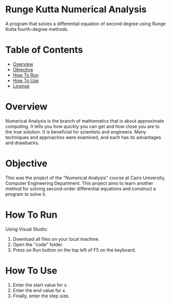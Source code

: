 # Runge Kutta Numerical Analysis
A program that solves a differential equation of second degree using Runge Kutta fourth-degree methods.
# Table of Contents
* [Overview](#Overview)
* [Objective](#Objective)
* [How To Run](#How-To-Run)
* [How To Use](#How-To-Use)
* [License](./LICENSE)
# Overview
Numerical Analysis is the branch of mathematics that is about approximate computing. It tells you how quickly you can get and how close you are to the true solution. It is beneficial for scientists and engineers. Many techniques and approaches were examined, and each has its advantages and drawbacks.
# Objective
This was the project of the "Numerical Analysis" course at Cairo University, Computer Engineering Department. This project aims to learn another method for solving second-order differential equations 
and construct a program to solve it.
# How To Run
Using Visual Studio:
1. Download all files on your local machine.
2. Open the "code" folder.
3. Press on Run button on the top left of F5 on the keyboard.
# How To Use
1. Enter the start value for x.
2. Enter the end value for x.
3. Finally, enter the step size.
